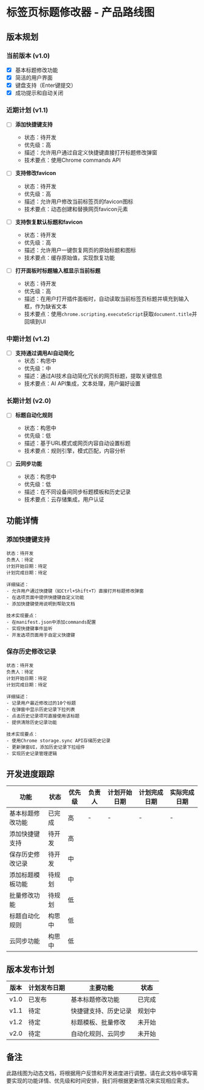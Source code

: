 # 标签页标题修改器 - 产品路线图

## 版本规划

### 当前版本 (v1.0)
- [x] 基本标题修改功能
- [x] 简洁的用户界面
- [x] 键盘支持（Enter键提交）
- [x] 成功提示和自动关闭

### 近期计划 (v1.1)
- [ ] **添加快捷键支持**
  - 状态：待开发
  - 优先级：高
  - 描述：允许用户通过自定义快捷键直接打开标题修改弹窗
  - 技术要点：使用Chrome commands API

- [ ] **支持修改favicon**
  - 状态：待开发
  - 优先级：高
  - 描述：允许用户修改当前标签页的favicon图标
  - 技术要点：动态创建和替换网页favicon元素

- [ ] **支持恢复默认标题和favicon**
  - 状态：待开发
  - 优先级：高
  - 描述：允许用户一键恢复网页的原始标题和图标
  - 技术要点：缓存原始值，实现恢复功能

- [ ] **打开面板时标题输入框显示当前标题**
  - 状态：待开发
  - 优先级：高
  - 描述：在用户打开插件面板时，自动读取当前标签页标题并填充到输入框，作为缺省文本
  - 技术要点：使用`chrome.scripting.executeScript`获取`document.title`并回填到UI


### 中期计划 (v1.2)
- [ ] **支持通过调用AI自动简化**
  - 状态：构思中
  - 优先级：中
  - 描述：通过AI技术自动简化冗长的网页标题，提取关键信息
  - 技术要点：AI API集成，文本处理，用户偏好设置

### 长期计划 (v2.0)
- [ ] **标题自动化规则**
  - 状态：构思中
  - 优先级：低
  - 描述：基于URL模式或网页内容自动设置标题
  - 技术要点：规则引擎，模式匹配，内容分析



- [ ] **云同步功能**
  - 状态：构思中
  - 优先级：低
  - 描述：在不同设备间同步标题模板和历史记录
  - 技术要点：云存储集成，用户认证

## 功能详情

### 添加快捷键支持
```
状态：待开发
负责人：待定
计划开始日期：待定
计划完成日期：待定

详细描述：
- 允许用户通过快捷键（如Ctrl+Shift+T）直接打开标题修改弹窗
- 在选项页面中提供快捷键自定义功能
- 添加快捷键使用说明到帮助文档

技术实现要点：
- 在manifest.json中添加commands配置
- 实现快捷键事件监听
- 开发选项页面用于自定义快捷键
```

### 保存历史修改记录
```
状态：待开发
负责人：待定
计划开始日期：待定
计划完成日期：待定

详细描述：
- 记录用户最近修改过的10个标题
- 在弹窗中显示历史记录下拉列表
- 点击历史记录项可直接使用该标题
- 提供清除历史记录功能

技术实现要点：
- 使用Chrome storage.sync API存储历史记录
- 更新弹窗UI，添加历史记录下拉组件
- 实现历史记录管理逻辑
```

## 开发进度跟踪

| 功能 | 状态 | 优先级 | 负责人 | 计划开始日期 | 计划完成日期 | 实际完成日期 |
|------|------|--------|--------|--------------|--------------|--------------|
| 基本标题修改功能 | 已完成 | 高 | - | - | - | - |
| 添加快捷键支持 | 待开发 | 高 | | | | |
| 保存历史修改记录 | 待开发 | 中 | | | | |
| 添加标题模板功能 | 待规划 | 中 | | | | |
| 批量修改功能 | 待规划 | 低 | | | | |
| 标题自动化规则 | 构思中 | 低 | | | | |
| 云同步功能 | 构思中 | 低 | | | | |

## 版本发布计划

| 版本 | 计划发布日期 | 主要功能 | 状态 |
|------|--------------|----------|------|
| v1.0 | 已发布 | 基本标题修改功能 | 已完成 |
| v1.1 | 待定 | 快捷键支持、历史记录 | 规划中 |
| v1.2 | 待定 | 标题模板、批量修改 | 未开始 |
| v2.0 | 待定 | 自动化规则、云同步 | 未开始 |

## 备注

此路线图为动态文档，将根据用户反馈和开发进度进行调整。请在此文档中填写需要实现的功能详情、优先级和时间安排，我们将根据更新情况来实现相应需求。